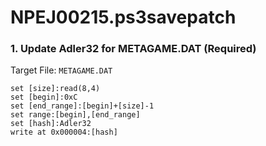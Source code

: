 # NPEJ00215.ps3savepatch

### 1. Update Adler32 for METAGAME.DAT (Required)

Target File: `METAGAME.DAT`

```
set [size]:read(8,4)
set [begin]:0xC
set [end_range]:[begin]+[size]-1
set range:[begin],[end_range]
set [hash]:Adler32
write at 0x000004:[hash]
```

